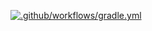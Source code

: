 [![.github/workflows/gradle.yml](https://github.com/PhoenixReid/HomeworkAVtoTest8/actions/workflows/gradle.yml/badge.svg)](https://github.com/PhoenixReid/HomeworkAVtoTest8/actions/workflows/gradle.yml)
